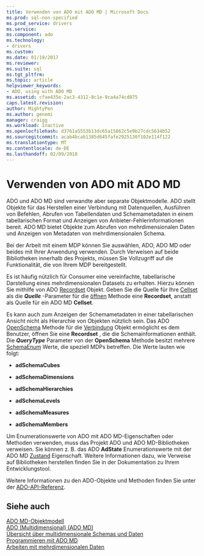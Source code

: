 ```yaml
---
title: Verwenden von ADO mit ADO MD | Microsoft Docs
ms.prod: sql-non-specified
ms.prod_service: drivers
ms.service: 
ms.component: ado
ms.technology:
- drivers
ms.custom: 
ms.date: 01/19/2017
ms.reviewer: 
ms.suite: sql
ms.tgt_pltfrm: 
ms.topic: article
helpviewer_keywords:
- ADO, using with ADO MD
ms.assetid: cfae435e-2ac3-4312-8c1e-9ca4a74cd875
caps.latest.revision: 
author: MightyPen
ms.author: genemi
manager: craigg
ms.workload: Inactive
ms.openlocfilehash: d3761a5553b13dc65a15862c5e9b27cdc5634b52
ms.sourcegitcommit: acab4bcab1385d645fafe2925130f102e114f122
ms.translationtype: MT
ms.contentlocale: de-DE
ms.lasthandoff: 02/09/2018
---
```

# <a name="using-ado-with-ado-md"></a>Verwenden von ADO mit ADO MD
ADO und ADO MD sind verwandte aber separate Objektmodelle. ADO stellt Objekte für das Herstellen einer Verbindung mit Datenquellen, Ausführen von Befehlen, Abrufen von Tabellendaten und Schemametadaten in einem tabellarischen Format und Anzeigen von Anbieter-Fehlerinformationen bereit. ADO MD bietet Objekte zum Abrufen von mehrdimensionalen Daten und Anzeigen von Metadaten von mehrdimensionalen Schema.  
  
 Bei der Arbeit mit einem MDP können Sie auswählen, ADO, ADO MD oder beides mit Ihrer Anwendung verwenden. Durch Verweisen auf beide Bibliotheken innerhalb des Projekts, müssen Sie Vollzugriff auf die Funktionalität, die von Ihrem MDP bereitgestellt.  
  
 Es ist häufig nützlich für Consumer eine vereinfachte, tabellarische Darstellung eines mehrdimensionalen Datasets zu erhalten. Hierzu können Sie mithilfe von ADO [Recordset](../../../ado/reference/ado-api/recordset-object-ado.md) Objekt. Geben Sie die Quelle für Ihre [Cellset](../../../ado/reference/ado-md-api/cellset-object-ado-md.md) als die ***Quelle*** -Parameter für die [öffnen](../../../ado/reference/ado-api/open-method-ado-recordset.md) Methode eine **Recordset**, anstatt als Quelle für ein ADO MD **Cellset**.  
  
 Es kann auch zum Anzeigen der Schemametadaten in einer tabellarischen Ansicht nicht als Hierarchie von Objekten nützlich sein. Das ADO [OpenSchema](../../../ado/reference/ado-api/openschema-method.md) Methode für die [Verbindung](../../../ado/reference/ado-api/connection-object-ado.md) Objekt ermöglicht es dem Benutzer, öffnen Sie eine **Recordset** , die die Schemainformationen enthält. Die ***QueryType*** Parameter von der **OpenSchema** Methode besitzt mehrere [SchemaEnum](../../../ado/reference/ado-api/schemaenum.md) Werte, die speziell MDPs betreffen. Die Werte lauten wie folgt:  
  
-   **adSchemaCubes**  
  
-   **adSchemaDimensions**  
  
-   **adSchemaHierarchies**  
  
-   **adSchemaLevels**  
  
-   **adSchemaMeasures**  
  
-   **adSchemaMembers**  
  
 Um Enumerationswerte von ADO mit ADO MD-Eigenschaften oder Methoden verwenden, muss das Projekt ADO und ADO MD-Bibliotheken verweisen. Sie können z. B. das ADO **AdState** Enumerationswerte mit der ADO MD [Zustand](../../../ado/reference/ado-md-api/state-property-ado-md.md) Eigenschaft. Weitere Informationen dazu, wie Verweise auf Bibliotheken herstellen finden Sie in der Dokumentation zu Ihrem Entwicklungstool.  
  
 Weitere Informationen zu den ADO-Objekte und Methoden finden Sie unter der [ADO-API-Referenz](../../../ado/reference/ado-api/ado-api-reference.md).  
  
## <a name="see-also"></a>Siehe auch  
 [ADO MD-Objektmodell](../../../ado/reference/ado-md-api/ado-md-object-model.md)   
 [ADO (Multidimensional) (ADO MD)](../../../ado/guide/multidimensional/ado-multidimensional-ado-md.md)   
 [Übersicht über multidimensionale Schemas und Daten](../../../ado/guide/multidimensional/overview-of-multidimensional-schemas-and-data.md)   
 [Programmieren mit ADO MD](../../../ado/guide/multidimensional/programming-with-ado-md.md)   
 [Arbeiten mit mehrdimensionalen Daten](../../../ado/guide/multidimensional/working-with-multidimensional-data.md)
